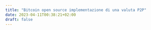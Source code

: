 ```yaml
---
title: "Bitcoin open source implementazione di una valuta P2P"
date: 2023-04-11T00:38:21+02:00
draft: false
---
```


